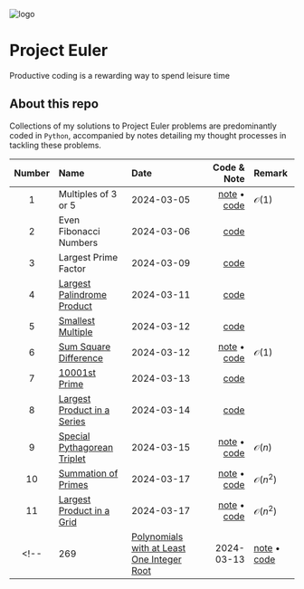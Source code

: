 ![logo](https://projecteuler.net/profile/tntmath.png)

# Project Euler 
Productive coding is a rewarding way to spend leisure time

## About this repo
Collections of my solutions to Project Euler problems are predominantly coded in `Python`, accompanied by notes detailing my thought processes in tackling these problems.

<div style="text-align: center; display: block;">

|Number| Name                                                                               | Date       | Code & Note                                                   | Remark |
|:---: | :---                                                                               |    :----   |          ---:                                                 |:---   |
| 1    | Multiples of 3 or 5                                                                | 2024-03-05 | [note](src/01-problem.md) &#x2022; [code](src/01-problem.py)  |$\mathcal{O}(1)$|
| 2    | Even Fibonacci Numbers                                                             | 2024-03-06 | [code](src/02-problem.py)                                     |        |
| 3    | Largest Prime Factor                                                               | 2024-03-09 | [code](src/03-problem.py)                                     |        |
| 4    | [Largest Palindrome Product](https://projecteuler.net/problem=4)                   | 2024-03-11 | [code](src/04-problem.py)                                     |        |
| 5    | [Smallest Multiple](https://projecteuler.net/problem=5)                            | 2024-03-12 | [code](src/05-problem.py)                                     |        |
| 6    | [Sum Square Difference](https://projecteuler.net/problem=6)                        | 2024-03-12 | [note](src/06-problem.md) &#x2022; [code](src/06-problem.py)  |$\mathcal{O}(1)$|
| 7    | [10001st Prime](https://projecteuler.net/problem=7)                                | 2024-03-13 | [code](src/07-code.py)                                        |        |
| 8    | [Largest Product in a Series](https://projecteuler.net/problem=8)                  | 2024-03-14 | [code](src/08-code.py)                                        |        |
| 9    | [Special Pythagorean Triplet](https://projecteuler.net/problem=9)                  | 2024-03-15 | [note](src/09-note.md) &#x2022; [code](src/09-code.py)        |$\mathcal{O}(n)$|
|10    | [Summation of Primes](https://projecteuler.net/problem=10)                         | 2024-03-17 | [note](src/10-note.md) &#x2022; [code](src/10-code.py)        |$\mathcal{O}\left(n^2\right)$|
|11    | [Largest Product in a Grid](https://projecteuler.net/problem=11)                   | 2024-03-17 | [note](src/11-note.md) &#x2022; [code](src/11-code.py)        |$\mathcal{O}\left(n^2\right)$|
<!-- | 269  | [Polynomials with at Least One Integer Root](https://projecteuler.net/problem=269) | 2024-03-13 | [note](/src/269-problem.md) &#x2022; [code](/src/269-problem.py) | -->

</div>